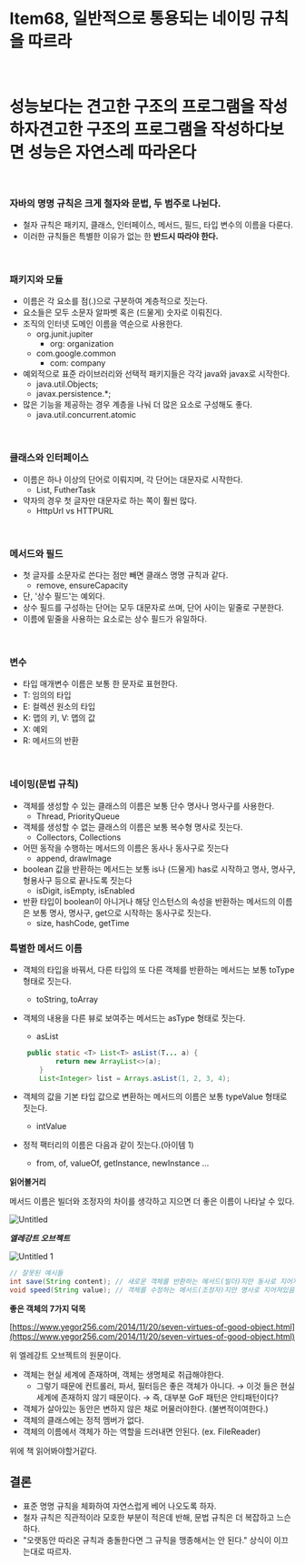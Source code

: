 # Item68, 일반적으로 통용되는 네이밍 규칙을 따르라
<br>

# 성능보다는 견고한 구조의 프로그램을 작성하자견고한 구조의 프로그램을 작성하다보면 성능은 자연스레 따라온다
<br>

### **자바의 명명 규칙은 크게 철자와 문법, 두 범주로 나뉜다.**

- 철자 규칙은 패키지, 클래스, 인터페이스, 메서드, 필드, 타입 변수의 이름을 다룬다.
- 이러한 규칙들은 특별한 이유가 없는 한 **반드시 따라야 한다.**
<br>

### **패키지와 모듈**

- 이름은 각 요소를 점(.)으로 구분하여 계층적으로 짓는다.
- 요소들은 모두 소문자 알파벳 혹은 (드물게) 숫자로 이뤄진다.
- 조직의 인터넷 도메인 이름을 역순으로 사용한다.
    - org.junit.jupiter
        - org: organization
    - com.google.common
        - com: company
- 예외적으로 표준 라이브러리와 선택적 패키지들은 각각 java와 javax로 시작한다.
    - java.util.Objects;
    - javax.persistence.*;
- 많은 기능을 제공하는 경우 계층을 나눠 더 많은 요소로 구성해도 좋다.
    - java.util.concurrent.atomic
<br>

### **클래스와 인터페이스**

- 이름은 하나 이상의 단어로 이뤄지며, 각 단어는 대문자로 시작한다.
    - List, FutherTask
- 약자의 경우 첫 글자만 대문자로 하는 쪽이 훨씬 많다.
    - HttpUrl vs HTTPURL
<br>

### **메서드와 필드**

- 첫 글자를 소문자로 쓴다는 점만 빼면 클래스 명명 규칙과 같다.
    - remove, ensureCapacity
- 단, '상수 필드'는 예외다.
- 상수 필드를 구성하는 단어는 모두 대문자로 쓰며, 단어 사이는 밑줄로 구분한다.
- 이름에 밑줄을 사용하는 요소로는 상수 필드가 유일하다.
<br>

### **변수**

- 타입 매개변수 이름은 보통 한 문자로 표현한다.
- T: 임의의 타입
- E: 컬렉션 원소의 타입
- K: 맵의 키, V: 맵의 값
- X: 예외
- R: 메서드의 반환
<br>

### **네이밍(문법 규칙)**

- 객체를 생성할 수 있는 클래스의 이름은 보통 단수 명사나 명사구를 사용한다.
    - Thread, PriorityQueue
- 객체를 생성할 수 없는 클래스의 이름은 보통 복수형 명사로 짓는다.
    - Collectors, Collections
- 어떤 동작을 수행하는 메서드의 이름은 동사나 동사구로 짓는다
    - append, drawImage
- boolean 값을 반환하는 메서드는 보통 is나 (드물게) has로 시작하고 명사, 명사구, 형용사구 등으로 끝나도록 짓는다
    - isDigit, isEmpty, isEnabled
- 반환 타입이 boolean이 아니거나 해당 인스턴스의 속성을 반환하는 메서드의 이름은 보통 명사, 명사구, get으로 시작하는 동사구로 짓는다.
    - size, hashCode, getTime

### **특별한 메서드 이름**

- 객체의 타입을 바꿔서, 다른 타입의 또 다른 객체를 반환하는 메서드는 보통 toType 형태로 짓는다.
    - toString, toArray
- 객체의 내용을 다른 뷰로 보여주는 메서드는 asType 형태로 짓는다.
    - asList
    
    ```java
     public static <T> List<T> asList(T... a) {
            return new ArrayList<>(a);
        }
        List<Integer> list = Arrays.asList(1, 2, 3, 4);
    ```
    
- 객체의 값을 기본 타입 값으로 변환하는 메서드의 이름은 보통 typeValue 형태로 짓는다.
    - intValue
- 정적 팩터리의 이름은 다음과 같이 짓는다.(아이템 1)
    - from, of, valueOf, getInstance, newInstance ...
    

**읽어볼거리**

메서드 이름은 빌더와 조정자의 차이를 생각하고 지으면 더 좋은 이름이 나타날 수 있다.

![Untitled](https://user-images.githubusercontent.com/72185011/178976963-f4a88bf4-d57a-4981-a5bd-3542a06cf11c.png)

***엘레강트 오브젝트*** 

![Untitled 1](https://user-images.githubusercontent.com/72185011/178976974-88cccbff-d655-4e19-9493-18e87c074ea8.png)

```java
// 잘못된 예시들
int save(String content); // 새로운 객체를 반환하는 메서드(빌더)지만 동사로 지어져있음(조정자)
void speed(String value); // 객체를 수정하는 메서드(조정자)지만 명사로 지어져있음(빌더)
```

****좋은 객체의 7가지 덕목****

[https://www.yegor256.com/2014/11/20/seven-virtues-of-good-object.html](https://www.yegor256.com/2014/11/20/seven-virtues-of-good-object.html)

위 엘레강트 오브젝트의 원문이다. 

- 객체는 현실 세계에 존재하며, 객체는 생명체로 취급해야한다.
    - 그렇기 때문에 컨트롤러, 파서, 필터등은 좋은 객체가 아니다. → 이것 들은 현실세계에 존재하지 않기 때문이다. → 즉, 대부분 GoF 패턴은 안티패턴이다?
- 객체가 살아있는 동안은 변하지 않은 채로 머물러야한다. (불변적이여한다.)
- 객체의 클래스에는 정적 멤버가 없다.
- 객체의 이름에서 객체가 하는 역할을 드러내면 안된다. (ex. FileReader)

위에 책 읽어봐야할거같다. 

## 결론

- 표준 명명 규칙을 체화하여 자연스럽게 베어 나오도록 하자.
- 철자 규칙은 직관적이라 모호한 부분이 적은데 반해, 문법 규칙은 더 복잡하고 느슨하다.
- "오랫동안 따라온 규칙과 충돌한다면 그 규칙을 맹종해서는 안 된다." 상식이 이끄는대로 따르자.
